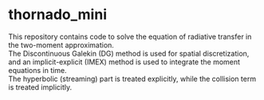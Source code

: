 # thornado_mini

This repository contains code to solve the equation of radiative transfer in the two-moment approximation.  
The Discontinuous Galekin (DG) method is used for spatial discretization, and an implicit-explicit (IMEX) method is used to integrate the moment equations in time.  
The hyperbolic (streaming) part is treated explicitly, while the collision term is treated implicitly.  